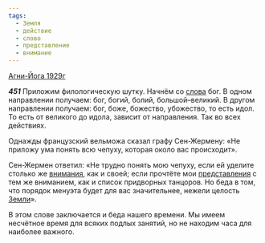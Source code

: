 ```yaml
---
tags:
  - Земля
  - действие
  - слово
  - представление
  - внимание
---
```


[Агни-Йога 1929г](/agni/1929)

___451___
Приложим филологическую шутку. Начнём со [слова](/tag/#слово) бог. В одном направлении получаем: бог, богий, болий, большой–великий. В другом направлении получаем: бог, боже, божество, убожество, то есть идол. То есть от великого до идола, зависит от направления. Так во всех действиях.   

Однажды французский вельможа сказал графу Сен-Жермену: «Не приложу ума понять всю чепуху, которая около вас происходит».   

Сен-Жермен ответил: «Не трудно понять мою чепуху, если ей уделите столько же [внимания](/tag/#[внимание](/tag/#внимание)), как и своей; если прочтёте мои [представления](/tag/#представление) с тем же вниманием, как и список придворных танцоров. Но беда в том, что порядок менуэта будет для вас значительнее, нежели целость [Земли](/tag/#Земля)».   

В этом слове заключается и беда нашего времени. Мы имеем несчётное время для всяких подлых занятий, но не находим часа для наиболее важного.